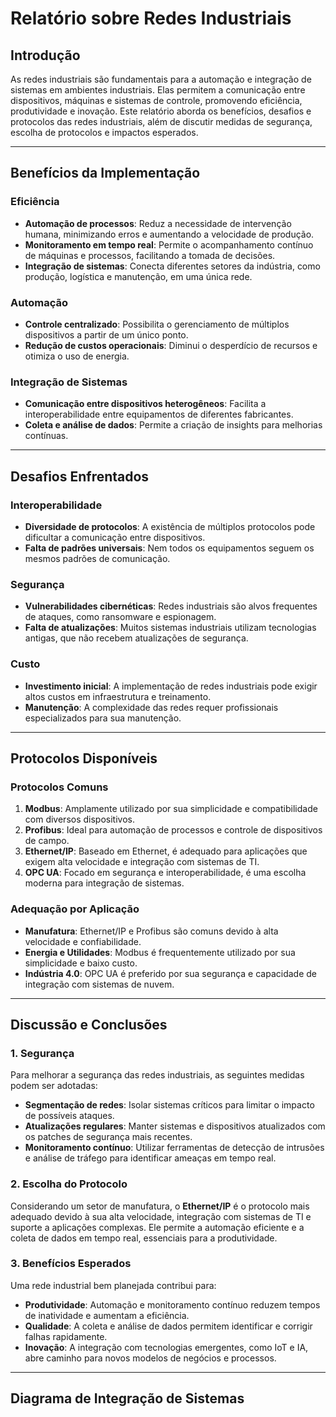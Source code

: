 # Relatório sobre Redes Industriais

## Introdução
As redes industriais são fundamentais para a automação e integração de sistemas em ambientes industriais. Elas permitem a comunicação entre dispositivos, máquinas e sistemas de controle, promovendo eficiência, produtividade e inovação. Este relatório aborda os benefícios, desafios e protocolos das redes industriais, além de discutir medidas de segurança, escolha de protocolos e impactos esperados.

---

## Benefícios da Implementação

### Eficiência
- **Automação de processos**: Reduz a necessidade de intervenção humana, minimizando erros e aumentando a velocidade de produção.
- **Monitoramento em tempo real**: Permite o acompanhamento contínuo de máquinas e processos, facilitando a tomada de decisões.
- **Integração de sistemas**: Conecta diferentes setores da indústria, como produção, logística e manutenção, em uma única rede.

### Automação
- **Controle centralizado**: Possibilita o gerenciamento de múltiplos dispositivos a partir de um único ponto.
- **Redução de custos operacionais**: Diminui o desperdício de recursos e otimiza o uso de energia.

### Integração de Sistemas
- **Comunicação entre dispositivos heterogêneos**: Facilita a interoperabilidade entre equipamentos de diferentes fabricantes.
- **Coleta e análise de dados**: Permite a criação de insights para melhorias contínuas.

---

## Desafios Enfrentados

### Interoperabilidade
- **Diversidade de protocolos**: A existência de múltiplos protocolos pode dificultar a comunicação entre dispositivos.
- **Falta de padrões universais**: Nem todos os equipamentos seguem os mesmos padrões de comunicação.

### Segurança
- **Vulnerabilidades cibernéticas**: Redes industriais são alvos frequentes de ataques, como ransomware e espionagem.
- **Falta de atualizações**: Muitos sistemas industriais utilizam tecnologias antigas, que não recebem atualizações de segurança.

### Custo
- **Investimento inicial**: A implementação de redes industriais pode exigir altos custos em infraestrutura e treinamento.
- **Manutenção**: A complexidade das redes requer profissionais especializados para sua manutenção.

---

## Protocolos Disponíveis

### Protocolos Comuns
1. **Modbus**: Amplamente utilizado por sua simplicidade e compatibilidade com diversos dispositivos.
2. **Profibus**: Ideal para automação de processos e controle de dispositivos de campo.
3. **Ethernet/IP**: Baseado em Ethernet, é adequado para aplicações que exigem alta velocidade e integração com sistemas de TI.
4. **OPC UA**: Focado em segurança e interoperabilidade, é uma escolha moderna para integração de sistemas.

### Adequação por Aplicação
- **Manufatura**: Ethernet/IP e Profibus são comuns devido à alta velocidade e confiabilidade.
- **Energia e Utilidades**: Modbus é frequentemente utilizado por sua simplicidade e baixo custo.
- **Indústria 4.0**: OPC UA é preferido por sua segurança e capacidade de integração com sistemas de nuvem.

---

## Discussão e Conclusões

### 1. Segurança
Para melhorar a segurança das redes industriais, as seguintes medidas podem ser adotadas:
- **Segmentação de redes**: Isolar sistemas críticos para limitar o impacto de possíveis ataques.
- **Atualizações regulares**: Manter sistemas e dispositivos atualizados com os patches de segurança mais recentes.
- **Monitoramento contínuo**: Utilizar ferramentas de detecção de intrusões e análise de tráfego para identificar ameaças em tempo real.

### 2. Escolha do Protocolo
Considerando um setor de manufatura, o **Ethernet/IP** é o protocolo mais adequado devido à sua alta velocidade, integração com sistemas de TI e suporte a aplicações complexas. Ele permite a automação eficiente e a coleta de dados em tempo real, essenciais para a produtividade.

### 3. Benefícios Esperados
Uma rede industrial bem planejada contribui para:
- **Produtividade**: Automação e monitoramento contínuo reduzem tempos de inatividade e aumentam a eficiência.
- **Qualidade**: A coleta e análise de dados permitem identificar e corrigir falhas rapidamente.
- **Inovação**: A integração com tecnologias emergentes, como IoT e IA, abre caminho para novos modelos de negócios e processos.

---

## Diagrama de Integração de Sistemas

